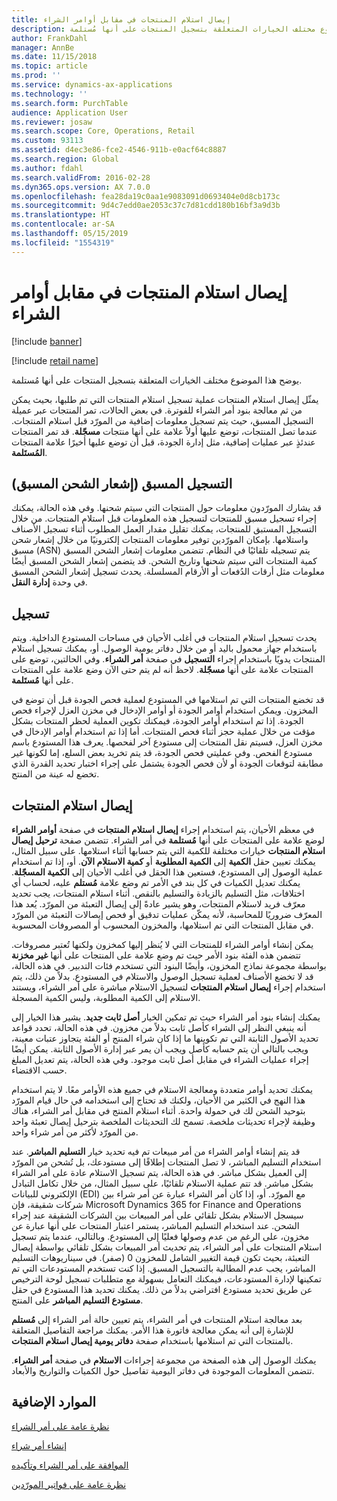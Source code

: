 ```yaml
---
title: إيصال استلام المنتجات في مقابل أوامر الشراء
description: يوضح هذا الموضوع مختلف الخيارات المتعلقة بتسجيل المنتجات على أنها مُستلمة.
author: FrankDahl
manager: AnnBe
ms.date: 11/15/2018
ms.topic: article
ms.prod: ''
ms.service: dynamics-ax-applications
ms.technology: ''
ms.search.form: PurchTable
audience: Application User
ms.reviewer: josaw
ms.search.scope: Core, Operations, Retail
ms.custom: 93113
ms.assetid: d4ec3e86-fce2-4546-911b-e0acf64c8887
ms.search.region: Global
ms.author: fdahl
ms.search.validFrom: 2016-02-28
ms.dyn365.ops.version: AX 7.0.0
ms.openlocfilehash: fea28da19c0aa1e9083091d0693404e0d8cb173c
ms.sourcegitcommit: 9d4c7edd0ae2053c37c7d81cdd180b16bf3a9d3b
ms.translationtype: HT
ms.contentlocale: ar-SA
ms.lasthandoff: 05/15/2019
ms.locfileid: "1554319"
---
```

# <a name="product-receipt-against-purchase-orders"></a>إيصال استلام المنتجات في مقابل أوامر الشراء

[!include [banner](../includes/banner.md)]

[!include [retail name](../includes/retail-name.md)]

يوضح هذا الموضوع مختلف الخيارات المتعلقة بتسجيل المنتجات على أنها مُستلمة.

يمثّل إيصال استلام المنتجات عملية تسجيل استلام المنتجات التي تم طلبها، بحيث يمكن من ثم معالجة بنود أمر الشراء للفوترة. في بعض الحالات، تمر المنتجات عبر عميلة التسجيل المسبق، حيث يتم تسجيل معلومات إضافية من المورّد قبل استلام المنتجات. عندما تصل المنتجات، توضع عليها أولاً علامة على أنها منتجات **مسجّلة‬**. قد تمر المنتجات عندئذٍ عبر عمليات إضافية، مثل إدارة الجودة، قبل أن توضع عليها أخيرًا علامة المنتجات **المُستَلمة‬**.

## <a name="preregistration-asn"></a>التسجيل المسبق (إشعار الشحن المسبق)
قد يشارك المورّدون معلومات حول المنتجات التي سيتم شحنها. وفي هذه الحالة، يمكنك إجراء تسجيل مسبق للمنتجات لتسجيل هذه المعلومات قبل استلام المنتجات. من خلال التسجيل المستبق للمنتجات، يمكنك تقليل مقدار العمل المطلوب أثناء تسجيل الأصناف واستلامها. بإمكان المورّدين توفير معلومات المنتجات إلكترونيًا من خلال إشعار شحن مسبق (ASN) يتم تسجيله تلقائيًا في النظام. تتضمن معلومات إشعار الشحن المسبق كمية المنتجات التي سيتم شحنها وتاريخ الشحن. قد يتضمن إشعار الشحن المسبق أيضًا معلومات مثل أرقات الدُفعات أو الأرقام المسلسلة. يحدث تسجيل إشعار الشحن المسبق في وحدة **إدارة النقل**.

## <a name="registration"></a>تسجيل
يحدث تسجيل استلام المنتجات في أغلب الأحيان في مساحات المستودع الداخلية. ويتم باستخدام جهاز محمول باليد أو من خلال دفاتر يومية الوصول. أو، يمكنك تسجيل استلام المنتجات يدويًا باستخدام إجراء **التسجيل** في صفحة **أمر الشراء**. وفي الحالتين، توضع على المنتجات علامة على أنها **مسجّلة**. لاحظ أنه لم يتم حتى الآن وضع علامة على المنتجات على أنها **مُستَلمة**.  

قد تخضع المنتجات التي تم استلامها في المستودع لعملية فحص الجودة قبل أن توضع في المخزون. ويمكن استخدام أوامر الجودة أو أوامر الإدخال في مخزن العزل لإجراء فحص الجودة. إذا تم استخدام أوامر الجودة، فيمكنك تكوين العملية لحظر المنتجات بشكل مؤقت من خلال عملية حجز أثناء فحص المنتجات. أما إذا تم استخدام أوامر الإدخال في مخزن العزل، فسيتم نقل المنتجات إلى مستودع آخر لفحصها. يعرف هذا المستودع باسم مستودع الفحص. وفي عمليتي فحص الجودة، قد يتم تخريد بعض السلع، إما لكونها غير مطابقة لتوقعات الجودة أو لأن فحص الجودة يشتمل على إجراء اختبار تحديد القدرة الذي تخضع له عينة من المنتج.

## <a name="product-receipt"></a>إيصال استلام المنتجات
في معظم الأحيان، يتم استخدام إجراء **إيصال استلام المنتجات** في صفحة **أوامر الشراء** لوضع علامة على المنتجات على أنها **مُستلمة** في أمر الشراء. تتضمن صفحة **ترحيل إيصال استلام المنتجات‬** خيارات مختلفة للكمية التي يتم حسابها أثناء استلامها. على سبيل المثال، يمكنك تعيين حقل **الكمية** إلى **الكمية المطلوبة** أو **كمية الاستلام الآن‬**. أو، إذا تم استخدام عملية الوصول إلى المستودع، فستعين هذا الحقل في أغلب الأحيان إلى **الكمية المسجّلة**. يمكنك تعديل الكميات في كل بند في الأمر تم وضع علامة **مُستلم** عليه، لحساب أي اختلافات، مثل التسليم بالزيادة والتسليم بالنقص. أثناء استلام المنتجات، يجب تحديد معرّف فريد لاستلام المنتجات، وهو يشير عادةً إلى إيصال التعبئة من المورّد. يُعد هذا المعرّف ضروريًا للمحاسبة، لأنه يمكّن عمليات تدقيق أو فحص إيصالات التعبئة من المورّد في مقابل المنتجات التي تم استلامها، والمخزون المحسوب أو المصروفات المحسوبة.  

يمكن إنشاء أوامر الشراء للمنتجات التي لا يُنظر إليها كمخزون ولكنها تُعتبر مصروفات. تتضمن هذه الفئة بنود الأمر حيث تم وضع علامة على المنتجات على أنها **غير مخزنة** بواسطة مجموعة نماذج المخزون، وأيضًا البنود التي تستخدم فئات التدبير. في هذه الحالة، قد لا تخضع الأصناف لعملية تسجيل الوصول والاستلام في المستودع. بدلاً من ذلك، يتم استخدام إجراء **إيصال استلام المنتجات** لتسجيل الاستلام مباشرة على أمر الشراء، ويستند الاستلام إلى الكمية المطلوبة، وليس الكمية المسجلة.  

يمكنك إنشاء بنود أمر الشراء حيث تم تمكين الخيار **أصل ثابت جديد**. يشير هذا الخيار إلى أنه ينبغي النظر إلى الشراء كأصل ثابت بدلاً من مخزون. في هذه الحالة، تحدد قواعد تحديد الأصول الثابتة التي تم تكوينها ما إذا كان شراء المنتج أو الفئة يتجاوز عتبات معينة، ويجب بالتالي أن يتم حسابه كأصل ويجب أن يمر عبر إدارة الأصول الثابتة. يمكن أيضًا إجراء عمليات الشراء في مقابل أصل ثابت موجود. وفي هذه الحالة، يتم تعديل المبلغ حسب الاقتضاء.  

يمكنك تحديد أوامر متعددة ومعالجة الاستلام في جميع هذه الأوامر معًا. لا يتم استخدام هذا النهج في الكثير من الأحيان، ولكنك قد تحتاج إلى استخدامه في حال قيام المورّد بتوحيد الشحن لك في حمولة واحدة. أثناء استلام المنتج في مقابل أمر الشراء، هناك وظيفة لإجراء تحديثات ملخصة. تسمح لك التحديثات الملخصة بترحيل إيصال تعبئة واحد من المورّد لأكثر من أمر شراء واحد.  

قد يتم إنشاء أوامر الشراء من أمر مبيعات تم فيه تحديد خيار **التسليم المباشر**. عند استخدام التسليم المباشر، لا تصل المنتجات إطلاقًا إلى مستودعك، بل تُشحن من المورّد إلى العميل بشكل مباشر. في هذه الحالة، يتم تسجيل الاستلام عادة على أمر الشراء بشكل مباشر. قد تتم عملية الاستلام تلقائيًا، على سبيل المثال، من خلال تكامل التبادل الإلكتروني للبيانات (EDI) مع المورّد. أو، إذا كان أمر الشراء عبارة عن أمر شراء بين شركات شقيقة، فإن Microsoft Dynamics 365 for Finance and Operations سيسجل الاستلام بشكل تلقائي على أمر المبيعات بين الشركات الشقيقة عند إجراء الشحن. عند استخدام التسليم المباشر، يستمر اعتبار المنتجات على أنها عبارة عن مخزون، على الرغم من عدم وصولها فعليًا إلى المستودع. وبالتالي، عندما يتم تسجيل استلام المنتجات على أمر الشراء، يتم تحديث أمر المبيعات بشكل تلقائي بواسطة إيصال التعبئة، بحيث تكون قيمة التغيير الشامل للمخزون 0 (صفر). في سيناريوهات التسليم المباشر، يجب عدم المطالبة بالتسجيل المسبق. إذا كنت تستخدم المستودعات التي تم تمكينها لإدارة المستودعات، فيمكنك التعامل بسهولة مع متطلبات تسجيل لوحة الترخيص عن طريق تحديد مستودع افتراضي بدلاً من ذلك. يمكنك تحديد هذا المستودع في حقل **مستودع التسليم المباشر** على المنتج. 

بعد معالجة استلام المنتجات في أمر الشراء، يتم تعيين حالة أمر الشراء إلى **مُستلم** للإشارة إلى أنه يمكن معالجة فاتورة هذا الأمر. يمكنك مراجعة التفاصيل المتعلقة بالمنتجات التي تم استلامها باستخدام صفحة **دفاتر يومية إيصال استلام المنتجات**.  

يمكنك الوصول إلى هذه الصفحة من مجموعة إجراءات **الاستلام** في صفحة **أمر الشراء**. تتضمن المعلومات الموجودة في دفاتر اليومية تفاصيل حول الكميات والتواريخ والأبعاد.

<a name="additional-resources"></a>الموارد الإضافية
--------

[نظرة عامة على أمر الشراء](purchase-order-overview.md)

[إنشاء أمر شراء](purchase-order-creation.md)

[الموافقة على أمر الشراء وتأكيده](purchase-order-approval-confirmation.md)

[نظرة عامة على فواتير المورّدين](../../financials/accounts-payable/vendor-invoices-overview.md)



